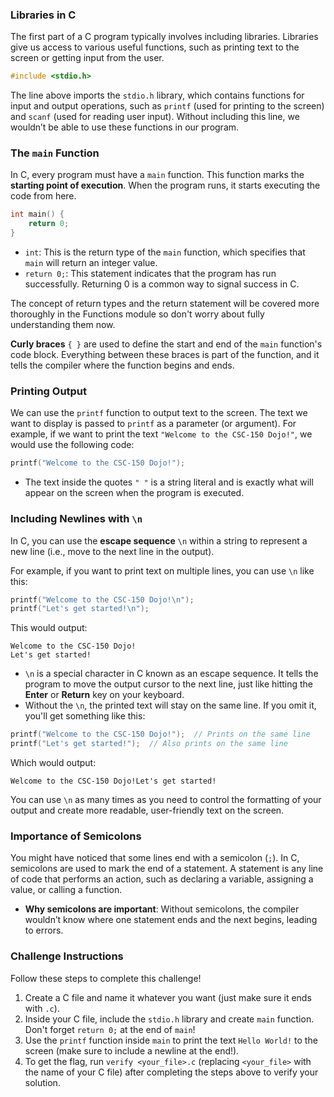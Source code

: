 ### Libraries in C
The first part of a C program typically involves including libraries. Libraries give us access to various useful functions, such as printing text to the screen or getting input from the user.
```C
#include <stdio.h>
```
The line above imports the `stdio.h` library, which contains functions for input and output operations, such as `printf` (used for printing to the screen) and `scanf` (used for reading user input). Without including this line, we wouldn’t be able to use these functions in our program.

### The `main` Function
In C, every program must have a `main` function. This function marks the **starting point of execution**. When the program runs, it starts executing the code from here.
```C
int main() {
    return 0;
}
```
- `int`: This is the return type of the `main` function, which specifies that `main` will return an integer value.
- `return 0;`: This statement indicates that the program has run successfully. Returning 0 is a common way to signal success in C.

The concept of return types and the return statement will be covered more thoroughly in the Functions module so don't worry about fully understanding them now.

**Curly braces** `{ }` are used to define the start and end of the `main` function's code block. Everything between these braces is part of the function, and it tells the compiler where the function begins and ends.

### Printing Output
We can use the `printf` function to output text to the screen. The text we want to display is passed to `printf` as a parameter (or argument). For example, if we want to print the text `"Welcome to the CSC-150 Dojo!"`, we would use the following code:
```C
printf("Welcome to the CSC-150 Dojo!");
```
- The text inside the quotes `" "` is a string literal and is exactly what will appear on the screen when the program is executed.

### Including Newlines with `\n`
In C, you can use the **escape sequence** `\n` within a string to represent a new line (i.e., move to the next line in the output).

For example, if you want to print text on multiple lines, you can use `\n` like this:
```C
printf("Welcome to the CSC-150 Dojo!\n");
printf("Let's get started!\n");
```
This would output:
```
Welcome to the CSC-150 Dojo!
Let's get started!
```
- `\n` is a special character in C known as an escape sequence. It tells the program to move the output cursor to the next line, just like hitting the **Enter** or **Return** key on your keyboard.
- Without the `\n`, the printed text will stay on the same line. If you omit it, you'll get something like this:
```C
printf("Welcome to the CSC-150 Dojo!");  // Prints on the same line
printf("Let's get started!");  // Also prints on the same line
```
Which would output:
```
Welcome to the CSC-150 Dojo!Let's get started!
```
You can use `\n` as many times as you need to control the formatting of your output and create more readable, user-friendly text on the screen.

### Importance of Semicolons
You might have noticed that some lines end with a semicolon (`;`). In C, semicolons are used to mark the end of a statement. A statement is any line of code that performs an action, such as declaring a variable, assigning a value, or calling a function.
- **Why semicolons are important**: Without semicolons, the compiler wouldn’t know where one statement ends and the next begins, leading to errors.


### Challenge Instructions
Follow these steps to complete this challenge!
1. Create a C file and name it whatever you want (just make sure it ends with `.c`).
2. Inside your C file, include the `stdio.h` library and create `main` function. Don't forget `return 0;` at the end of `main`!
3. Use the `printf` function inside `main` to print the text `Hello World!` to the screen (make sure to include a newline at the end!).
4. To get the flag, run `verify <your_file>.c` (replacing `<your_file>` with the name of your C file) after completing the steps above to verify your solution.